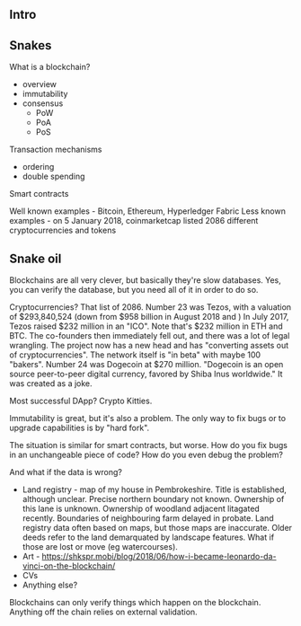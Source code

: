 ## Intro


## Snakes

What is a blockchain? 
* overview
* immutability
* consensus
  * PoW
  * PoA
  * PoS

Transaction mechanisms
* ordering
* double spending

Smart contracts

Well known examples - Bitcoin, Ethereum, Hyperledger Fabric
Less known examples - on 5 January 2018, coinmarketcap listed 2086 different cryptocurrencies and tokens

## Snake oil

Blockchains are all very clever, but basically they're slow databases. Yes, you can verify the database, but you need all of it in order to do so.

Cryptocurrencies? That list of 2086.  Number 23 was Tezos, with a valuation of $293,840,524 (down from $958 billion in August 2018 and ) In July 2017, Tezos raised $232 million in an "ICO". Note that's $232 million in ETH and BTC. The co-founders then immediately fell out, and there was a lot of legal wrangling.  The project now has a new head and has "converting assets out of cryptocurrencies".  The network itself is "in beta" with maybe 100 "bakers". 
Number 24 was Dogecoin at $270 million. "Dogecoin is an open source peer-to-peer digital currency, favored by Shiba Inus worldwide." It was created as a joke.

Most successful DApp?  Crypto Kitties.

Immutability is great, but it's also a problem. The only way to fix bugs or to upgrade capabilities is by "hard fork".

The situation is similar for smart contracts, but worse. How do you fix bugs in an unchangeable piece of code? How do you even debug the problem?

And what if the data is wrong?
* Land registry - map of my house in Pembrokeshire. Title is established, although unclear. Precise northern boundary not known. Ownership of this lane is unknown. Ownership of woodland adjacent litagated recently. Boundaries of neighbouring farm delayed in probate. Land registry data often based on maps, but those maps are inaccurate. Older deeds refer to the land demarquated by landscape features. What if those are lost or move (eg watercourses).  
* Art - https://shkspr.mobi/blog/2018/06/how-i-became-leonardo-da-vinci-on-the-blockchain/
* CVs
* Anything else?

Blockchains can only verify things which happen on the blockchain. Anything off the chain relies on external validation.
